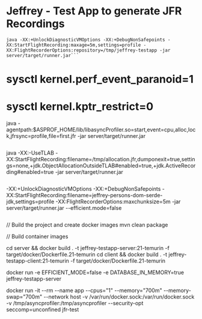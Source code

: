 # Jeffrey - Test App to generate JFR Recordings

```
java -XX:+UnlockDiagnosticVMOptions -XX:+DebugNonSafepoints -XX:StartFlightRecording:maxage=5m,settings=profile -XX:FlightRecorderOptions:repository=/tmp/jeffrey-testapp -jar server/target/runner.jar```

```
# sysctl kernel.perf_event_paranoid=1
# sysctl kernel.kptr_restrict=0

java -agentpath:$ASPROF_HOME/lib/libasyncProfiler.so=start,event=cpu,alloc,lock,jfrsync=profile,file=first.jfr -jar server/target/runner.jar
```

```
java -XX:-UseTLAB -XX:StartFlightRecording:filename=/tmp/allocation.jfr,dumponexit=true,settings=none,+jdk.ObjectAllocationOutsideTLAB#enabled=true,+jdk.ActiveRecording#enabled=true -jar server/target/runner.jar
```

```
-XX:+UnlockDiagnosticVMOptions -XX:+DebugNonSafepoints -XX:StartFlightRecording:filename=jeffrey-persons-dom-serde-jdk,settings=profile -XX:FlightRecorderOptions:maxchunksize=5m -jar server/target/runner.jar --efficient.mode=false
```

```
// Build the project and create docker images
mvn clean package

// Build container images

cd server && docker build . -t jeffrey-testapp-server:21-temurin -f target/docker/Dockerfile.21-temurin
cd client && docker build . -t jeffrey-testapp-client:21-temurin -f target/docker/Dockerfile.21-temurin

docker run -e EFFICIENT_MODE=false -e DATABASE_IN_MEMORY=true jeffrey-testapp-server

docker run -it --rm --name app --cpus="1" --memory="700m" --memory-swap="700m" --network host -v /var/run/docker.sock:/var/run/docker.sock -v /tmp/asyncprofiler:/tmp/asyncprofiler --security-opt seccomp=unconfined  jfr-test
```
